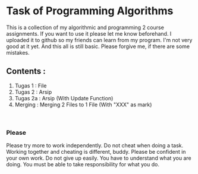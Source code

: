 # Task of Programming Algorithms
This is a collection of my algorithmic and programming 2 course assignments. 
If you want to use it please let me know beforehand. 
I uploaded it to github so my friends can learn from my program.
I'm not very good at it yet. And this all is still basic. Please forgive me, if there are some mistakes.
## Contents :<br>
1. Tugas 1 : File<br>
2. Tugas 2 : Arsip<br>
3. Tugas 2a : Arsip (With Update Function)<br>
4. Merging : Merging 2 Files to 1 File (With "XXX" as mark)
<br><br><br>
### Please
Please try more to work independently.
Do not cheat when doing a task.
Working together and cheating is different, buddy.
Please be confident in your own work. Do not give up easily.
You have to understand what you are doing.
You must be able to take responsibility for what you do.
